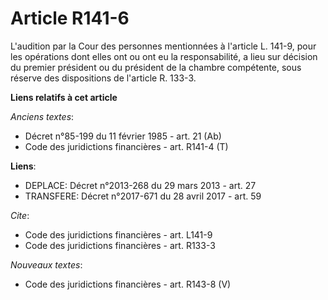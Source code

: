 # Article R141-6

L'audition par la Cour des personnes mentionnées à l'article L. 141-9, pour les opérations dont elles ont ou ont eu la
responsabilité, a lieu sur décision du premier président ou du président de la chambre compétente, sous réserve des
dispositions de l'article R. 133-3.

**Liens relatifs à cet article**

_Anciens textes_:

  - Décret n°85-199 du 11 février 1985 - art. 21 (Ab)
  - Code des juridictions financières - art. R141-4 (T)

**Liens**:

  - DEPLACE: Décret n°2013-268 du 29 mars 2013 - art. 27
  - TRANSFERE: Décret n°2017-671 du 28 avril 2017 - art. 59

_Cite_:

  - Code des juridictions financières - art. L141-9
  - Code des juridictions financières - art. R133-3

_Nouveaux textes_:

  - Code des juridictions financières - art. R143-8 (V)
